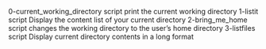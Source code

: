 0-current_working_directory script print the current working directory
1-listit script Display the content list of your current directory
2-bring_me_home script changes the working directory to the user’s home directory
3-listfiles script Display current directory contents in a long format
